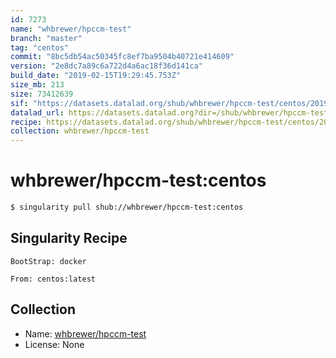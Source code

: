 ```yaml
---
id: 7273
name: "whbrewer/hpccm-test"
branch: "master"
tag: "centos"
commit: "8bc5db54ac50345fc8ef7ba9504b40721e414609"
version: "2e8dc7a89c6a722d4a6ac18f36d141ca"
build_date: "2019-02-15T19:29:45.753Z"
size_mb: 213
size: 73412639
sif: "https://datasets.datalad.org/shub/whbrewer/hpccm-test/centos/2019-02-15-8bc5db54-2e8dc7a8/2e8dc7a89c6a722d4a6ac18f36d141ca.simg"
datalad_url: https://datasets.datalad.org?dir=/shub/whbrewer/hpccm-test/centos/2019-02-15-8bc5db54-2e8dc7a8/
recipe: https://datasets.datalad.org/shub/whbrewer/hpccm-test/centos/2019-02-15-8bc5db54-2e8dc7a8/Singularity
collection: whbrewer/hpccm-test
---
```


# whbrewer/hpccm-test:centos

```bash
$ singularity pull shub://whbrewer/hpccm-test:centos
```

## Singularity Recipe

```singularity
BootStrap: docker

From: centos:latest
```

## Collection

 - Name: [whbrewer/hpccm-test](https://github.com/whbrewer/hpccm-test)
 - License: None

